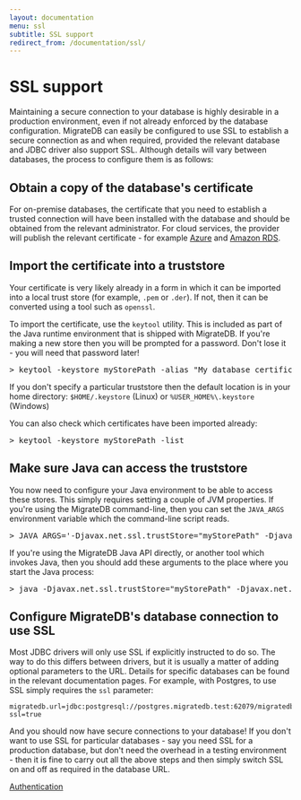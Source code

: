 ```yaml
---
layout: documentation
menu: ssl
subtitle: SSL support
redirect_from: /documentation/ssl/
---
```


# SSL support

Maintaining a secure connection to your database is highly desirable in a production environment, even if not already
enforced by the database configuration. MigrateDB can easily be configured to
use SSL to establish a secure connection as and when required, provided the relevant database and JDBC driver also
support SSL. Although details will vary between databases, the process to configure them is as follows:

## Obtain a copy of the database's certificate

For on-premise databases, the certificate that you need to establish a trusted connection will have been installed
with the database and should be obtained from the relevant administrator. For cloud services, the provider will
publish the relevant certificate - for example [Azure](https://www.digicert.com/CACerts/BaltimoreCyberTrustRoot.crt.pem)
and [Amazon RDS](https://s3.amazonaws.com/rds-downloads/rds-combined-ca-bundle.pem).

## Import the certificate into a truststore

Your certificate is very likely already in a form in which it can be imported into a local trust store
(for example, `.pem` or `.der`). If not, then it can be converted using a tool such as `openssl`.

To import the certificate, use the `keytool` utility. This is included as part of the Java runtime environment that
is shipped with MigrateDB. If you're making a new store then you will be prompted for a password. Don't lose it - you
will need that password later!

<pre class="console"><span>&gt;</span> keytool -keystore myStorePath -alias "My database certificate" -import -file databaseCertificate.pem</pre>

If you don't specify a particular truststore then the default location is in your home directory:
`$HOME/.keystore` (Linux) or `%USER_HOME%\.keystore` (Windows)

You can also check which certificates have been imported already:

<pre class="console"><span>&gt;</span> keytool -keystore myStorePath -list</pre>

## Make sure Java can access the truststore

You now need to configure your Java environment to be able to access these stores. This simply requires
setting a couple of JVM properties. If you're using the MigrateDB
command-line, then you can set the `JAVA_ARGS` environment variable which the command-line script reads.

<pre class="console"><span>&gt;</span> JAVA_ARGS='-Djavax.net.ssl.trustStore="myStorePath" -Djavax.net.ssl.trustStorePassword="myStorePassword"'</pre>

If you're using the MigrateDB Java API directly, or another tool which invokes Java, then you should add these arguments
to the place where you start the Java process:

<pre class="console"><span>&gt;</span> java -Djavax.net.ssl.trustStore="myStorePath" -Djavax.net.ssl.trustStorePassword="myStorePassword" myJavaApplication</pre>

## Configure MigrateDB's database connection to use SSL

Most JDBC drivers will only use SSL if explicitly instructed to do so. The way to do this differs between
drivers, but it is usually a matter of adding optional parameters to the URL. Details for specific databases
can be found in the relevant documentation pages. For example, with Postgres, to use SSL simply requires
the `ssl` parameter:

```
migratedb.url=jdbc:postgresql://postgres.migratedb.test:62079/migratedb_db?ssl=true
```

And you should now have secure connections to your database! If you don't want to use SSL for particular databases -
say you need SSL for a production database, but don't need the overhead in a testing environment - then it is fine
to carry out all the above steps and then simply switch SSL on and off as required in the database URL.


<p class="next-steps">
    <a class="btn btn-primary" href="/migratedb/documentation/configuration/authentication">Authentication<i class="fa fa-arrow-right"></i></a>
</p>


